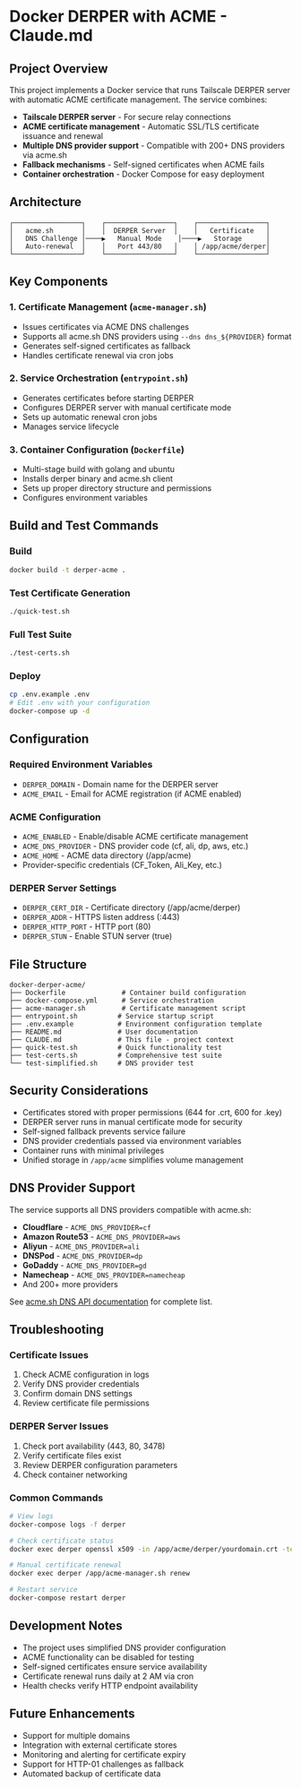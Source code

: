 # Docker DERPER with ACME - Claude.md

## Project Overview

This project implements a Docker service that runs Tailscale DERPER server with automatic ACME certificate management. The service combines:

- **Tailscale DERPER server** - For secure relay connections
- **ACME certificate management** - Automatic SSL/TLS certificate issuance and renewal
- **Multiple DNS provider support** - Compatible with 200+ DNS providers via acme.sh
- **Fallback mechanisms** - Self-signed certificates when ACME fails
- **Container orchestration** - Docker Compose for easy deployment

## Architecture

```
┌─────────────────┐    ┌─────────────────┐    ┌─────────────────┐
│   acme.sh       │    │  DERPER Server  │    │   Certificate   │
│   DNS Challenge │────▶   Manual Mode    │────▶   Storage      │
│   Auto-renewal  │    │   Port 443/80   │    │ /app/acme/derper│
└─────────────────┘    └─────────────────┘    └─────────────────┘
```

## Key Components

### 1. Certificate Management (`acme-manager.sh`)
- Issues certificates via ACME DNS challenges
- Supports all acme.sh DNS providers using `--dns dns_${PROVIDER}` format
- Generates self-signed certificates as fallback
- Handles certificate renewal via cron jobs

### 2. Service Orchestration (`entrypoint.sh`)
- Generates certificates before starting DERPER
- Configures DERPER server with manual certificate mode
- Sets up automatic renewal cron jobs
- Manages service lifecycle

### 3. Container Configuration (`Dockerfile`)
- Multi-stage build with golang and ubuntu
- Installs derper binary and acme.sh client
- Sets up proper directory structure and permissions
- Configures environment variables

## Build and Test Commands

### Build
```bash
docker build -t derper-acme .
```

### Test Certificate Generation
```bash
./quick-test.sh
```

### Full Test Suite
```bash
./test-certs.sh
```

### Deploy
```bash
cp .env.example .env
# Edit .env with your configuration
docker-compose up -d
```

## Configuration

### Required Environment Variables
- `DERPER_DOMAIN` - Domain name for the DERPER server
- `ACME_EMAIL` - Email for ACME registration (if ACME enabled)

### ACME Configuration
- `ACME_ENABLED` - Enable/disable ACME certificate management
- `ACME_DNS_PROVIDER` - DNS provider code (cf, ali, dp, aws, etc.)
- `ACME_HOME` - ACME data directory (/app/acme)
- Provider-specific credentials (CF_Token, Ali_Key, etc.)

### DERPER Server Settings
- `DERPER_CERT_DIR` - Certificate directory (/app/acme/derper)
- `DERPER_ADDR` - HTTPS listen address (:443)
- `DERPER_HTTP_PORT` - HTTP port (80)
- `DERPER_STUN` - Enable STUN server (true)

## File Structure

```
docker-derper-acme/
├── Dockerfile              # Container build configuration
├── docker-compose.yml      # Service orchestration
├── acme-manager.sh         # Certificate management script
├── entrypoint.sh          # Service startup script
├── .env.example           # Environment configuration template
├── README.md              # User documentation
├── CLAUDE.md              # This file - project context
├── quick-test.sh          # Quick functionality test
├── test-certs.sh          # Comprehensive test suite
└── test-simplified.sh     # DNS provider test
```

## Security Considerations

- Certificates stored with proper permissions (644 for .crt, 600 for .key)
- DERPER server runs in manual certificate mode for security
- Self-signed fallback prevents service failure
- DNS provider credentials passed via environment variables
- Container runs with minimal privileges
- Unified storage in `/app/acme` simplifies volume management

## DNS Provider Support

The service supports all DNS providers compatible with acme.sh:

- **Cloudflare** - `ACME_DNS_PROVIDER=cf`
- **Amazon Route53** - `ACME_DNS_PROVIDER=aws`
- **Aliyun** - `ACME_DNS_PROVIDER=ali`
- **DNSPod** - `ACME_DNS_PROVIDER=dp`
- **GoDaddy** - `ACME_DNS_PROVIDER=gd`
- **Namecheap** - `ACME_DNS_PROVIDER=namecheap`
- And 200+ more providers

See [acme.sh DNS API documentation](https://github.com/acmesh-official/acme.sh/wiki/dnsapi) for complete list.

## Troubleshooting

### Certificate Issues
1. Check ACME configuration in logs
2. Verify DNS provider credentials
3. Confirm domain DNS settings
4. Review certificate file permissions

### DERPER Server Issues
1. Check port availability (443, 80, 3478)
2. Verify certificate files exist
3. Review DERPER configuration parameters
4. Check container networking

### Common Commands
```bash
# View logs
docker-compose logs -f derper

# Check certificate status
docker exec derper openssl x509 -in /app/acme/derper/yourdomain.crt -text -noout

# Manual certificate renewal
docker exec derper /app/acme-manager.sh renew

# Restart service
docker-compose restart derper
```

## Development Notes

- The project uses simplified DNS provider configuration
- ACME functionality can be disabled for testing
- Self-signed certificates ensure service availability
- Certificate renewal runs daily at 2 AM via cron
- Health checks verify HTTP endpoint availability

## Future Enhancements

- Support for multiple domains
- Integration with external certificate stores
- Monitoring and alerting for certificate expiry
- Support for HTTP-01 challenges as fallback
- Automated backup of certificate data